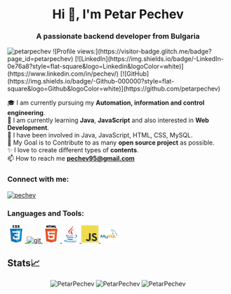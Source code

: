 <h1 align="center">Hi 👋, I'm Petar Pechev</h1>
<h3 align="center">A passionate backend developer from Bulgaria</h3>

<img src="https://komarev.com/ghpvc/?username=PetarPechev&label=Profile%20views&color=0e75b6&style=flat" alt="petarpechev" />
![Profile views:](https://visitor-badge.glitch.me/badge?page_id=petarpechev) 
[![LinkedIn](https://img.shields.io/badge/-LinkedIn-0e76a8?style=flat-square&logo=Linkedin&logoColor=white)](https://www.linkedin.com/in/pechev/) 
[![GitHub](https://img.shields.io/badge/-Github-000000?style=flat-square&logo=Github&logoColor=white)](https://github.com/petarpechev)


🎓 I am currently pursuing my **Automation, information and control engineering**. <br>
🌱 I am currently learning **Java**, **JavaScript** and also interested in **Web Development**. <br>
🔭 I have been involved in Java, JavaScript, HTML, CSS, MySQL. <br>
🎯 My Goal is to Contribute to as many **open source project** as possible. <br>
✨ I love to create different types of **contents**. <br>
📫 How to reach me **pechev95@gmail.com**

    
<h3 align="left">Connect with me:</h3>
<p align="left">
<a href="https://linkedin.com/in/pechev" target="blank"><img align="center" src="https://raw.githubusercontent.com/rahuldkjain/github-profile-readme-generator/master/src/images/icons/Social/linked-in-alt.svg" alt="pechev" height="30" width="40" /></a>
</p>

<h3 align="left">Languages and Tools:</h3>
<p align="left"> <a href="https://www.w3schools.com/css/" target="_blank" rel="noreferrer"> <img src="https://raw.githubusercontent.com/devicons/devicon/master/icons/css3/css3-original-wordmark.svg" alt="css3" width="40" height="40"/> </a> <a href="https://git-scm.com/" target="_blank" rel="noreferrer"> <img src="https://www.vectorlogo.zone/logos/git-scm/git-scm-icon.svg" alt="git" width="40" height="40"/> </a> <a href="https://www.w3.org/html/" target="_blank" rel="noreferrer"> <img src="https://raw.githubusercontent.com/devicons/devicon/master/icons/html5/html5-original-wordmark.svg" alt="html5" width="40" height="40"/> </a> <a href="https://www.java.com" target="_blank" rel="noreferrer"> <img src="https://raw.githubusercontent.com/devicons/devicon/master/icons/java/java-original.svg" alt="java" width="40" height="40"/> </a> <a href="https://developer.mozilla.org/en-US/docs/Web/JavaScript" target="_blank" rel="noreferrer"> <img src="https://raw.githubusercontent.com/devicons/devicon/master/icons/javascript/javascript-original.svg" alt="javascript" width="40" height="40"/> </a> <a href="https://www.mysql.com/" target="_blank" rel="noreferrer"> <img src="https://raw.githubusercontent.com/devicons/devicon/master/icons/mysql/mysql-original-wordmark.svg" alt="mysql" width="40" height="40"/> </a> </p>


## Stats📈
<p align="center">
<img width="40%" src="https://github-readme-stats.vercel.app/api/top-langs?username=petarpechev&show_icons=true&theme=dracula&title_color=ff8000&text_color=ffffff&bg_color=6a6a6a&locale=en&layout=compact&hide_border=true" alt="PetarPechev" /> 
<img width="48%" src="https://github-readme-stats.vercel.app/api?username=petarpechev&show_icons=true&theme=dracula&title_color=ff8000&text_color=ffffff&bg_color=6a6a6a&locale=en&hide_border=true" alt="PetarPechev" />
<img width="48%" src="https://github-readme-streak-stats.herokuapp.com/?user=PetarPechev&theme=highcontrast&hide_border=true" alt="PetarPechev" />
</p>



